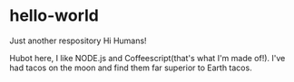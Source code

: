 # hello-world
Just another respository
Hi Humans!

Hubot here, I like NODE.js and Coffeescript(that's what I'm made of!).
I've had tacos on the moon and find them far superior to Earth tacos.
